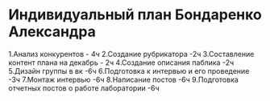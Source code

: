 # Индивидуальный план Бондаренко Александра
1.Анализ конкурентов - 4ч
2.Создание рубрикатора -2ч
3.Составление контент плана на декабрь - 2ч
4.Создание описания паблика -2ч
5.Дизайн группы в вк -6ч
6.Подготовка к интервью и его проведение -3ч
7.Монтаж интервью -6ч
8.Написание постов -6ч
9.Подготовка отчетных постов о работе лаборатории -6ч